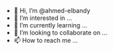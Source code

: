 - 👋 Hi, I’m @ahmed-elbandy
- 👀 I’m interested in ...
- 🌱 I’m currently learning ...
- 💞️ I’m looking to collaborate on ...
- 📫 How to reach me ...

<!---
ahmed-elbandy/ahmed-elbandy is a ✨ special ✨ repository because its `README.md` (this file) appears on your GitHub profile.
You can click the Preview link to take a look at your changes.
--->
